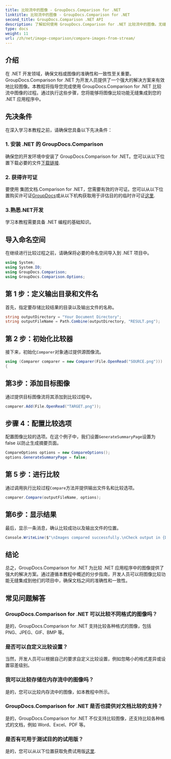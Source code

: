 ```yaml
---
title: 比较流中的图像 - GroupDocs.Comparison for .NET
linktitle: 比较流中的图像 - GroupDocs.Comparison for .NET
second_title: GroupDocs.Comparison .NET API
description: 了解如何使用 GroupDocs.Comparison for .NET 比较流中的图像。无缝集成到 .NET 应用程序的分步指南。
type: docs
weight: 11
url: /zh/net/image-comparison/compare-images-from-stream/
---
```

## 介绍
在 .NET 开发领域，确保文档或图像的准确性和一致性至关重要。 GroupDocs.Comparison for .NET 为开发人员提供了一个强大的解决方案来有效地比较图像。本教程将指导您完成使用 GroupDocs.Comparison for .NET 比较流中图像的过程。通过执行这些步骤，您将能够将图像比较功能无缝集成到您的 .NET 应用程序中。
## 先决条件
在深入学习本教程之前，请确保您具备以下先决条件：
### 1. 安装 .NET 的 GroupDocs.Comparison
确保您的开发环境中安装了 GroupDocs.Comparison for .NET。您可以从以下位置下载必要的文件[下载链接](https://releases.groupdocs.com/comparison/net/).
### 2. 获得许可证
要使用 集团文档.Comparison for .NET，您需要有效的许可证。您可以从以下位置购买许可证[GroupDocs](https://purchase.groupdocs.com/buy)或从以下机构获取用于评估目的的临时许可证[这里](https://purchase.groupdocs.com/temporary-license/).
### 3.熟悉.NET开发
学习本教程需要具备 .NET 编程的基础知识。

## 导入命名空间
在继续进行比较过程之前，请确保将必要的命名空间导入到 .NET 项目中。 
```csharp
using System;
using System.IO;
using GroupDocs.Comparison;
using GroupDocs.Comparison.Options;
```
## 第 1 步：定义输出目录和文件名
首先，指定要存储比较结果的目录以及输出文件的名称。
```csharp
string outputDirectory = "Your Document Directory";
string outputFileName = Path.Combine(outputDirectory, "RESULT.png");
```
## 第 2 步：初始化比较器
接下来，初始化`Comparer`对象通过提供源图像流。
```csharp
using (Comparer comparer = new Comparer(File.OpenRead("SOURCE.png")))
{
```
## 第3步：添加目标图像
通过提供目标图像流将其添加到比较过程中。
```csharp
comparer.Add(File.OpenRead("TARGET.png"));
```
## 步骤 4：配置比较选项
配置图像比较的选项。在这个例子中，我们设置`GenerateSummaryPage`设置为 false 以防止生成摘要页面。
```csharp
CompareOptions options = new CompareOptions();
options.GenerateSummaryPage = false;
```
## 第 5 步：进行比较
通过调用执行比较过程`Compare`方法并提供输出文件名和比较选项。
```csharp
comparer.Compare(outputFileName, options);
```
## 第6步：显示结果
最后，显示一条消息，确认比较成功以及输出文件的位置。
```csharp
Console.WriteLine($"\nImages compared successfully.\nCheck output in {Directory.GetCurrentDirectory()}.");
```

## 结论
总之，GroupDocs.Comparison for .NET 为比较 .NET 应用程序中的图像提供了强大的解决方案。通过遵循本教程中概述的分步指南，开发人员可以将图像比较功能无缝集成到他们的项目中，确保文档之间的准确性和一致性。
## 常见问题解答
### GroupDocs.Comparison for .NET 可以比较不同格式的图像吗？
是的，GroupDocs.Comparison for .NET 支持比较各种格式的图像，包括 PNG、JPEG、GIF、BMP 等。
### 是否可以自定义比较设置？
当然，开发人员可以根据自己的要求自定义比较设置，例如忽略小的格式差异或设置容差级别。
### 我可以比较存储在内存流中的图像吗？
是的，您可以比较内存流中的图像，如本教程中所示。
### GroupDocs.Comparison for .NET 是否也提供对文档比较的支持？
是的，GroupDocs.Comparison for .NET 不仅支持比较图像，还支持比较各种格式的文档，例如 Word、Excel、PDF 等。
### 是否有可用于测试目的的试用版？
是的，您可以从以下位置获取免费试用版[这里](https://releases.groupdocs.com/).
